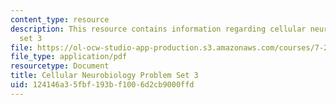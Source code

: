 ```yaml
---
content_type: resource
description: This resource contains information regarding cellular neurobiology problem
  set 3
file: https://ol-ocw-studio-app-production.s3.amazonaws.com/courses/7-29j-cellular-neurobiology-spring-2012/124146a35fbf193bf1006d2cb9000ffd_MIT7_29JS12_PSet_3.pdf
file_type: application/pdf
resourcetype: Document
title: Cellular Neurobiology Problem Set 3
uid: 124146a3-5fbf-193b-f100-6d2cb9000ffd
---
```


